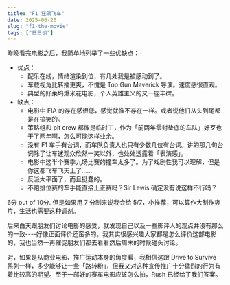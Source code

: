```yaml
---
title: "F1 狂飙飞车"
date: 2025-06-26
slug: "f1-the-movie"
tags: ["日日谈"]
---
```


昨晚看完电影之后，我简单地列举了一些优缺点：

* 优点：
    * 配乐在线，情绪渲染到位，有几处我是被感动到了。
    * 车载视角比转播更爽，不愧是 Top Gun Maverick 导演。速度感很直观。
    * 典型的好莱坞爆米花电影，个人英雄主义的又一座丰碑。
* 缺点：
    * 电影中 FIA 的存在感很低，感觉就像不存在一样。或者说他们从头到尾都是在搞笑的。
    * 策略组和 pit crew 都像是临时工，作为「前两年零封垫底的车队」好歹也干了两年啊，怎么可能这样业余。
    * 没有 F1 车手有台词，而车队负责人也只有少数几位有台词。讲的那几句台词除了让车迷观众欣然一笑以外，也处处透露着「表演感」。
    * 电影中这半个赛季九场比赛的撞车太多了。为了戏剧性我可以理解，但是你这都飞车飞天上了……
    * 反派太平面了，而且挺蠢的。
    * 不跑排位赛的车手能直接上正赛吗？Sir Lewis 确定没有说这样不行吗？

6分 out of 10分. 但是如果用 7 分制来说我会给 5/7，小推荐，可以算作大制作爽片，生活也需要这种调剂。

后来白天跟朋友们讨论电影的感受，就发现自己以及一些影评人的观点并没有那么的一致----好像正面评价还蛮多的。我其实很感兴趣大家都是怎么评价这部电影的，我也当然一再催促朋友们都去看看然后周末的时候碰头讨论。

对，如果是从商业电影、推广运动本身的角度看，我相信这跟 Drive to Survive 系列一样，多少能够让一些「路转粉」，但我又对这种宣传推广十分猛烈的行为有着比较高的期望。至于一部好的赛车电影应该怎么拍，Rush 已经给了我们答案。